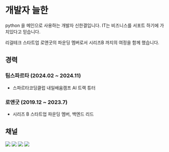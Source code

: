 # 개발자 늘한

python 을 메인으로 사용하는 개발자 신한결입니다.
IT는 비즈니스를 서포트 하기에 가치있다고 믿습니다.

리걸테크 스타트업 로앤굿의 파운딩 멤버로서 시리즈B 까지의 여정을 함께 했습니다.


## 경력
### 팀스파르타 (2024.02 ~ 2024.11)
-   스파르타코딩클럽 내일배움캠프 AI 트랙 튜터

### 로앤굿 (2019.12 ~ 2023.7)
-   시리즈 B 스타트업 파운딩 멤버, 백엔드 리드

## 채널

[![](https://img.shields.io/static/v1?label=&message=Blog&color=00FFFF)](https://blog.neulhan.com)
[![](https://img.shields.io/static/v1?label=&message=Github&color=181717&logo=Github)](https://github.com/Neulhan/)
[![](https://img.shields.io/static/v1?label=&message=LinkedIn&color=0A66C2&logo=LinkedIn)](https://www.linkedin.com/in/%EC%8B%A0%ED%95%9C%EA%B2%B0/)
[![](https://img.shields.io/static/v1?label=&message=YouTube&color=FF0000&logo=YouTube)](https://www.youtube.com/channel/UCdrsvg9_y6njpdQZsSP-Tbw)
